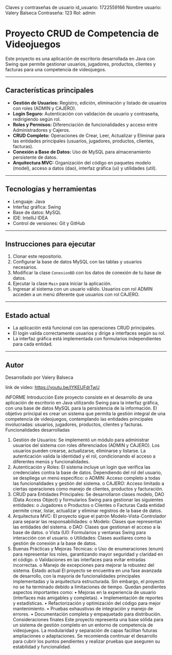 Claves y contraseñas de usuario 
id_usuario: 1722559166
Nombre usuario: Valery Balseca
Contraseña: 123
Rol: admin

# Proyecto CRUD de Competencia de Videojuegos

Este proyecto es una aplicación de escritorio desarrollada en Java con Swing que permite gestionar usuarios, jugadores, productos, clientes y facturas para una competencia de videojuegos.

---

## Características principales

- **Gestión de Usuarios:** Registro, edición, eliminación y listado de usuarios con roles (ADMIN y CAJERO).
- **Login Seguro:** Autenticación con validación de usuario y contraseña, redirigiendo según rol.
- **Roles y Permisos:** Diferenciación de funcionalidades y acceso entre Administradores y Cajeros.
- **CRUD Completo:** Operaciones de Crear, Leer, Actualizar y Eliminar para las entidades principales (usuarios, jugadores, productos, clientes, facturas).
- **Conexión a Base de Datos:** Uso de MySQL para almacenamiento persistente de datos.
- **Arquitectura MVC:** Organización del código en paquetes modelo (model), acceso a datos (dao), interfaz gráfica (ui) y utilidades (util).

---

## Tecnologías y herramientas

- Lenguaje: Java
- Interfaz gráfica: Swing
- Base de datos: MySQL
- IDE: IntelliJ IDEA
- Control de versiones: Git y GitHub

---

## Instrucciones para ejecutar

1. Clonar este repositorio.
2. Configurar la base de datos MySQL con las tablas y usuarios necesarios.
3. Modificar la clase `ConexionBD` con los datos de conexión de tu base de datos.
4. Ejecutar la clase `Main` para iniciar la aplicación.
5. Ingresar al sistema con un usuario válido. Usuarios con rol ADMIN acceden a un menú diferente que usuarios con rol CAJERO.

---

## Estado actual

- La aplicación está funcional con las operaciones CRUD principales.
- El login valida correctamente usuarios y dirige a interfaces según su rol.
- La interfaz gráfica está implementada con formularios independientes para cada entidad.

---

## Autor

Desarrollado por Valery Balseca


link de video: https://youtu.be/IYKEUFdrTwU


 iNFORME
Introducción
Este proyecto consiste en el desarrollo de una aplicación de escritorio en Java utilizando Swing para la interfaz gráfica, con una base de datos MySQL para la persistencia de la información. El objetivo principal es crear un sistema que permita la gestión integral de una competencia de videojuegos, contemplando las entidades principales involucradas: usuarios, jugadores, productos, clientes y facturas.
Funcionalidades desarrolladas
1.	Gestión de Usuarios:
Se implementó un módulo para administrar usuarios del sistema con roles diferenciados (ADMIN y CAJERO). Los usuarios pueden crearse, actualizarse, eliminarse y listarse. La autenticación valida la identidad y el rol, condicionando el acceso a diferentes menús y funcionalidades.
2.	Autenticación y Roles:
El sistema incluye un login que verifica las credenciales contra la base de datos. Dependiendo del rol del usuario, se despliega un menú específico:
o	ADMIN: Acceso completo a todas las funcionalidades y gestión del sistema.
o	CAJERO: Acceso limitado a ciertas operaciones como manejo de clientes, productos y facturación.
3.	CRUD para Entidades Principales:
Se desarrollaron clases modelo, DAO (Data Access Object) y formularios Swing para gestionar las siguientes entidades:
o	Jugadores
o	Productos
o	Clientes
o	Facturas
Cada entidad permite crear, listar, actualizar y eliminar registros de la base de datos.
4.	Arquitectura MVC:
El proyecto sigue el patrón Modelo-Vista-Controlador para separar las responsabilidades:
o	Modelo: Clases que representan las entidades del sistema.
o	DAO: Clases que gestionan el acceso a la base de datos.
o	Vista (UI): Formularios y ventanas Swing para interacción con el usuario.
o	Utilidades: Clases auxiliares como la gestión de conexión a la base de datos.
5.	Buenas Prácticas y Mejoras Técnicas:
o	Uso de enumeraciones (enum) para representar los roles, garantizando mayor seguridad y claridad en el código.
o	Validaciones en las interfaces para evitar entradas incorrectas.
o	Manejo de excepciones para mejorar la robustez del sistema.
Estado actual
El proyecto se encuentra en una fase avanzada de desarrollo, con la mayoría de funcionalidades principales implementadas y la arquitectura estructurada. Sin embargo, el proyecto no se ha terminado debido a limitaciones de tiempo.
Quedan pendientes aspectos importantes como:
•	Mejoras en la experiencia de usuario (interfaces más amigables y completas).
•	Implementación de reportes y estadísticas.
•	Refactorización y optimización del código para mejor mantenimiento.
•	Pruebas exhaustivas de integración y manejo de errores.
•	Documentación completa y empaquetado para distribución.
Consideraciones finales
Este proyecto representa una base sólida para un sistema de gestión completo en un entorno de competencia de videojuegos. La modularidad y separación de capas facilitan futuras ampliaciones o adaptaciones. Se recomienda continuar el desarrollo para cubrir los puntos pendientes y realizar pruebas que aseguren su estabilidad y funcionalidad.


